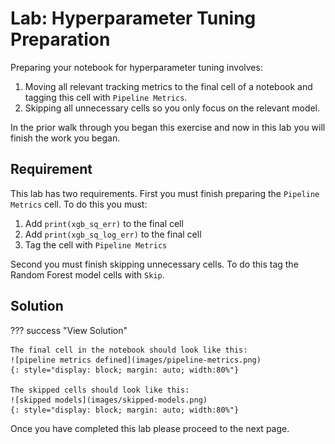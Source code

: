 # Lab: Hyperparameter Tuning Preparation
Preparing your notebook for hyperparameter tuning involves:

1. Moving all relevant tracking metrics to the final cell of a notebook and 
tagging this cell with `Pipeline Metrics`.
2. Skipping all unnecessary cells so you only focus on the relevant model. 

In the prior walk through you began this exercise and now in this lab
you will finish the work you began. 

## Requirement
This lab has two requirements. First you must finish preparing the 
`Pipeline Metrics` cell. To do this you must:

1. Add `print(xgb_sq_err)` to the final cell
2. Add `print(xgb_sq_log_err)` to the final cell 
3. Tag the cell with `Pipeline Metrics`

Second you must finish skipping unnecessary cells. To do this 
tag the Random Forest model cells with `Skip`. 

## Solution

??? success "View Solution"
    
    The final cell in the notebook should look like this:
    ![pipeline metrics defined](images/pipeline-metrics.png)
    {: style="display: block; margin: auto; width:80%"}
    
    The skipped cells should look like this:
    ![skipped models](images/skipped-models.png)
    {: style="display: block; margin: auto; width:80%"}

Once you have completed this lab please proceed to the next page. 